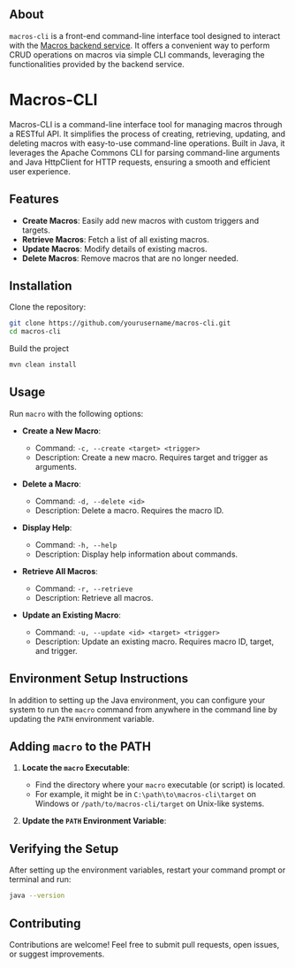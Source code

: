 ## About

`macros-cli` is a front-end command-line interface tool designed to interact with the [Macros backend service](https://github.com/physine/macros). It offers a convenient way to perform CRUD operations on macros via simple CLI commands, leveraging the functionalities provided by the backend service.


# Macros-CLI

Macros-CLI is a command-line interface tool for managing macros through a RESTful API. It simplifies the process of creating, retrieving, updating, and deleting macros with easy-to-use command-line operations. Built in Java, it leverages the Apache Commons CLI for parsing command-line arguments and Java HttpClient for HTTP requests, ensuring a smooth and efficient user experience.

## Features

- **Create Macros**: Easily add new macros with custom triggers and targets.
- **Retrieve Macros**: Fetch a list of all existing macros.
- **Update Macros**: Modify details of existing macros.
- **Delete Macros**: Remove macros that are no longer needed.

## Installation

Clone the repository:

```bash
git clone https://github.com/yourusername/macros-cli.git
cd macros-cli
```

Build the project
```bash
mvn clean install
```

## Usage

Run `macro` with the following options:

- **Create a New Macro**:
    - Command: `-c, --create <target> <trigger>`
    - Description: Create a new macro. Requires target and trigger as arguments.

- **Delete a Macro**:
    - Command: `-d, --delete <id>`
    - Description: Delete a macro. Requires the macro ID.

- **Display Help**:
    - Command: `-h, --help`
    - Description: Display help information about commands.

- **Retrieve All Macros**:
    - Command: `-r, --retrieve`
    - Description: Retrieve all macros.

- **Update an Existing Macro**:
    - Command: `-u, --update <id> <target> <trigger>`
    - Description: Update an existing macro. Requires macro ID, target, and trigger.


## Environment Setup Instructions

In addition to setting up the Java environment, you can configure your system to run the `macro` command from anywhere in the command line by updating the `PATH` environment variable.

## Adding `macro` to the PATH

1. **Locate the `macro` Executable**:
    - Find the directory where your `macro` executable (or script) is located.
    - For example, it might be in `C:\path\to\macros-cli\target` on Windows or `/path/to/macros-cli/target` on Unix-like systems.

2. **Update the `PATH` Environment Variable**:

## Verifying the Setup

After setting up the environment variables, restart your command prompt or terminal and run:

```bash
java --version
```

## Contributing

Contributions are welcome! Feel free to submit pull requests, open issues, or suggest improvements.

